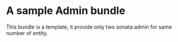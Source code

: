 A sample Admin bundle
===

This bundle is a template, it provide only two sonata admin for same number of entity.
